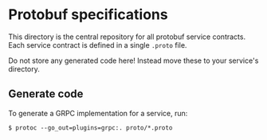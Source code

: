 # Protobuf specifications

This directory is the central repository for all protobuf service contracts. Each service contract is defined in a single `.proto` file.

Do not store any generated code here! Instead move these to your service's directory.

## Generate code

To generate a GRPC implementation for a service, run:

```
$ protoc --go_out=plugins=grpc:. proto/*.proto
```
